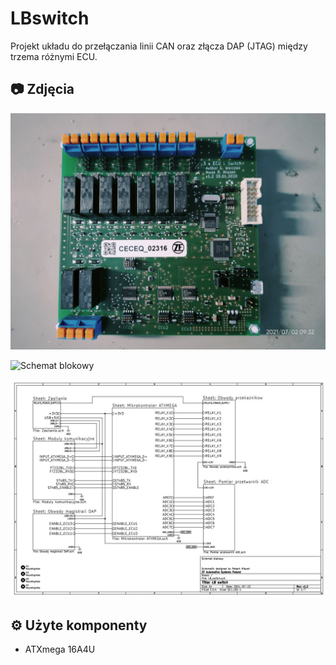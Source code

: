 # LBswitch
Projekt układu do przełączania linii CAN oraz złącza DAP (JTAG) między trzema różnymi ECU.


## 📷 Zdjęcia
![Płytka PCB](images/PCB.jpg)

![Schemat blokowy](images/photo1.JPG)

![Zastosowanie](images/photo2.jpg)

## ⚙️ Użyte komponenty
- ATXmega 16A4U


